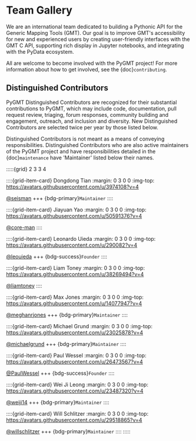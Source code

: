 # Team Gallery

We are an international team dedicated to building a Pythonic API for the
Generic Mapping Tools (GMT). Our goal is to improve GMT's accessibility for
new and experienced users by creating user-friendly interfaces with the GMT
C API, supporting rich display in Jupyter notebooks, and integrating with
the PyData ecosystem.

All are welcome to become involved with the PyGMT project! For more information
about how to get involved, see the {doc}`contributing`.

## Distinguished Contributors

PyGMT Distinguished Contributors are recognized for their substantial
contributions to PyGMT, which may include code, documentation, pull request
review, triaging, forum responses, community building and engagement,
outreach, and inclusion and diversity. New Distinguished Contributors are
selected twice per year by those listed below.

Distinguished Contributors is not meant as a means of conveying
responsibilities. Distinguished Contributors who are also active maintainers of
the PyGMT project and have responsibilities detailed in the
{doc}`maintenance` have 'Maintainer' listed below their names.

:::::{grid} 2 3 3 4

::::{grid-item-card} Dongdong Tian
:margin: 0 3 0 0
:img-top: https://avatars.githubusercontent.com/u/3974108?v=4

[@seisman](https://github.com/seisman)
+++
{bdg-primary}`Maintainer`
::::

::::{grid-item-card} Jiayuan Yao
:margin: 0 3 0 0
:img-top: https://avatars.githubusercontent.com/u/50591376?v=4

[@core-man](https://github.com/core-man)
::::

::::{grid-item-card} Leonardo Uieda
:margin: 0 3 0 0
:img-top: https://avatars.githubusercontent.com/u/290082?v=4

[@leouieda](https://github.com/leouieda)
+++
{bdg-success}`Founder`
::::

::::{grid-item-card} Liam Toney
:margin: 0 3 0 0
:img-top: https://avatars.githubusercontent.com/u/38269494?v=4

[@liamtoney](https://github.com/liamtoney)
::::

::::{grid-item-card} Max Jones
:margin: 0 3 0 0
:img-top: https://avatars.githubusercontent.com/u/14077947?v=4

[@meghanrjones](https://github.com/meghanrjones)
+++
{bdg-primary}`Maintainer`
::::

::::{grid-item-card} Michael Grund
:margin: 0 3 0 0
:img-top: https://avatars.githubusercontent.com/u/23025878?v=4

[@michaelgrund](https://github.com/michaelgrund)
+++
{bdg-primary}`Maintainer`
::::

::::{grid-item-card} Paul Wessel
:margin: 0 3 0 0
:img-top: https://avatars.githubusercontent.com/u/26473567?v=4

[@PaulWessel](https://github.com/PaulWessel)
+++
{bdg-success}`Founder`
::::

::::{grid-item-card} Wei Ji Leong
:margin: 0 3 0 0
:img-top: https://avatars.githubusercontent.com/u/23487320?v=4

[@weiji14](https://github.com/weiji14)
+++
{bdg-primary}`Maintainer`
::::

::::{grid-item-card} Will Schlitzer
:margin: 0 3 0 0
:img-top: https://avatars.githubusercontent.com/u/29518865?v=4

[@willschlitzer](https://github.com/willschlitzer)
+++
{bdg-primary}`Maintainer`
::::
:::::
